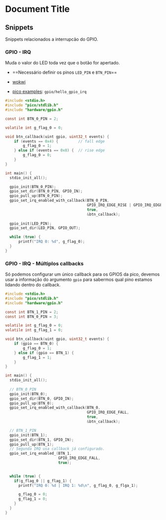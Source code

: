 # Document Title


## Snippets

Snippets relacionados a interrupcão do GPIO.

### GPIO - IRQ

Muda o valor do LED toda vez que o botão for apertado.
  - ==Necessário definir os pinos `LED_PIN` e `BTN_PIN`==

- [wokwi](https://wokwi.com/projects/382410733969358849)
- [pico examples](https://github.com/raspberrypi/pico-examples/blob/master/gpio/hello_gpio_irq/hello_gpio_irq.c): `gpio/hello_gpio_irq`

```c
#include <stdio.h>
#include "pico/stdlib.h"
#include "hardware/gpio.h"

const int BTN_0_PIN = 2;

volatile int g_flag_0 = 0;

void btn_callback(uint gpio, uint32_t events) {
    if (events == 0x4) {         // fall edge
        g_flag_0 = 1;
    } else if (events == 0x8) {  // rise edge
        g_flag_0 = 0;
    }
}

int main() {
  stdio_init_all();

  gpio_init(BTN_0_PIN);
  gpio_set_dir(BTN_0_PIN, GPIO_IN);
  gpio_pull_up(BTN_0_PIN);
  gpio_set_irq_enabled_with_callback(BTN_0_PIN,
                                     GPIO_IRQ_EDGE_RISE | GPIO_IRQ_EDGE_FALL,
                                     true,
                                     &btn_callback);
    
  gpio_init(LED_PIN);
  gpio_set_dir(LED_PIN, GPIO_OUT);

  while (true) {
      printf("IRQ 0: %d", g_flag_0);
  }
}
```

### GPIO - IRQ - Múltiplos callbacks

Só podemos configurar um único callback para os GPIOS da pico, devemos usar a informação do argumento `gpio` para sabermos qual pino estamos lidando dentro do callback.

```c
#include <stdio.h>
#include "pico/stdlib.h"
#include "hardware/gpio.h"

const int BTN_1_PIN = 2;
const int BTN_0_PIN = 3;

volatile int g_flag_0 = 0;
volatile int g_flag_1 = 0;

void btn_callback(uint gpio, uint32_t events) {
    if (gpio == BTN_0) {     
        g_flag_0 = 1;
    } else if (gpio == BTN_1) {
        g_flag_1 = 1;
    }
}

int main() {
  stdio_init_all();
  
  // BTN_0_PIN
  gpio_init(BTN_0);
  gpio_set_dir(BTN_0, GPIO_IN);
  gpio_pull_up(BTN_0);
  gpio_set_irq_enabled_with_callback(BTN_0,
                                     GPIO_IRQ_EDGE_FALL,
                                     true,
                                     &btn_callback);

  // BTN_1_PIN
  gpio_init(BTN_1);
  gpio_set_dir(BTN_1, GPIO_IN);
  gpio_pull_up(BTN_1);
  // Segunda IRQ usa callback já configurado.
  gpio_set_irq_enabled_(BTN_1,
                        GPIO_IRQ_EDGE_FALL,
                        true);
    

  while (true) {
    if(g_flag_0 || g_flag_1) {
      printf("IRQ 0: %d | IRQ 1: %d\n", g_flag_0, g_flga_1);

      g_flag_0 = 0;
      g_flag_1 = 0;
    }
  }
}
```

